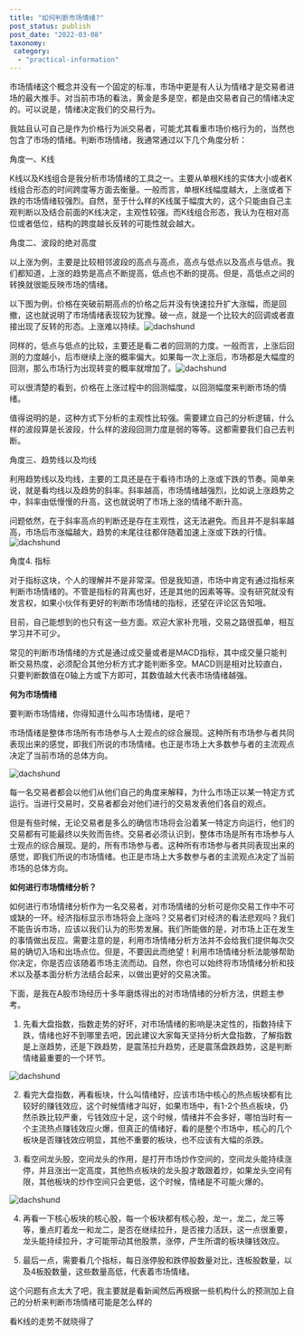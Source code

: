 ```yaml
---
title: "如何判断市场情绪?"
post_status: publish
post_date: "2022-03-08"
taxonomy:
 category: 
  - "practical-information"
---
```


市场情绪这个概念并没有一个固定的标准，市场中更是有人认为情绪才是交易者进场的最大推手。对当前市场的看法，黄金是多是空，都是由交易者自己的情绪决定的。可以说是，情绪决定我们的交易行为。

我姑且认可自己是作为价格行为派交易者，可能尤其看重市场价格行为的，当然也包含了市场的情绪。判断市场情绪，我通常通过以下几个角度分析：

角度一、K线

K线以及K线组合是我分析市场情绪的工具之一。主要从单根K线的实体大小或者K线组合形态的时间跨度等方面去衡量。一般而言，单根K线幅度越大，上涨或者下跌的市场情绪较强烈。自然，至于什么样的K线属于幅度大的，这个只能由自己主观判断以及结合前面的K线决定，主观性较强。而K线组合形态，我认为在相对高位或者低位，结构的跨度越长反转的可能性就会越大。

角度二、波段的绝对高度

以上涨为例，主要是比较相邻波段的高点与高点，高点与低点以及高点与低点。我们都知道，上涨的趋势是高点不断提高，低点也不断的提高。但是，高低点之间的转换就很能反映市场的情绪。

以下图为例，价格在突破前期高点的价格之后并没有快速拉升扩大涨幅，而是回撤，这也就说明了市场情绪表现较为犹豫。破一点，就是一个比较大的回调或者直接出现了反转的形态。上涨难以持续。![dachshund](https://cdn.fendou.la/funstoutiao/2020/12/115211822.png "5.png")

同样的，低点与低点的比较，主要还是看二者的回测的力度。一般而言，上涨后回测的力度越小，后市继续上涨的概率偏大。如果每一次上涨后，市场都是大幅度的回测，那么市场行为出现转变的概率就增加了。![dachshund](https://cdn.fendou.la/funstoutiao/2020/12/115236854.png "6.png")

可以很清楚的看到，价格在上涨过程中的回测幅度，以回测幅度来判断市场的情绪。

值得说明的是，这种方式下分析的主观性比较强。需要建立自己的分析逻辑，什么样的波段算是长波段，什么样的波段回测力度是弱的等等。这都需要我们自己去判断。

角度三、趋势线以及均线

利用趋势线以及均线，主要的工具还是在于看待市场的上涨或下跌的节奏。简单来说，就是看均线以及趋势的斜率。斜率越高，市场情绪越强烈，比如说上涨趋势之中，斜率由低慢慢的升高，这也就说明了市场上涨的情绪不断升高。

问题依然，在于斜率高点的判断还是存在主观性，这无法避免。而且并不是斜率越高，市场后市涨幅越大，趋势的末尾往往都伴随着加速上涨或下跌的行情。![dachshund](https://cdn.fendou.la/funstoutiao/2020/12/115257605.png "7.png")

角度4. 指标

对于指标这块，个人的理解并不是非常深。但是我知道，市场中肯定有通过指标来判断市场情绪的。不管是指标的背离也好，还是其他的因素等等。没有研究就没有发言权，如果小伙伴有更好的判断市场情绪的指标，还望在评论区告知哦。

目前，自己能想到的也只有这一些方面。欢迎大家补充哦，交易之路很孤单，相互学习并不可少。

常见的判断市场情绪的方式是通过成交量或者是MACD指标，其中成交量只能判断交易热度，必须配合其他分析方式才能判断多空。MACD则是相对比较直白，只要判断数值在0轴上方或下方即可，其数值越大代表市场情绪越强。  

**何为市场情绪**

要判断市场情绪，你得知道什么叫市场情绪，是吧？

市场情绪是整体市场所有市场参与人士观点的综合展现。这种所有市场参与者共同表现出来的感觉，即我们所说的市场情绪。也正是市场上大多数参与者的主流观点决定了当前市场的总体方向。

![dachshund](https://cdn.fendou.la/funstoutiao/2020/12/182340858.png "1.1.png")

每一名交易者都会以他们从他们自己的角度来解释，为什么市场正以某一特定方式运行。当进行交易时，交易者都会对他们进行的交易发表他们各自的观点。

但是有些时候，无论交易者是多么的确信市场将会沿着某一特定方向运行，他们的交易都有可能最终以失败而告终。交易者必须认识到，整体市场是所有市场参与人士观点的综合展现。是的，所有市场参与者。这种所有市场参与者共同表现出来的感觉，即我们所说的市场情绪。也正是市场上大多数参与者的主流观点决定了当前市场的总体方向。

**如何进行市场情绪分析？**

如何进行市场情绪分析作为一名交易者，对市场情绪的分析可是你交易工作中不可或缺的一环。经济指标显示市场将会上涨吗？交易者们对经济的看法悲观吗？我们不能告诉市场，应该以我们认为的形势发展。我们所能做的是，对市场上正在发生的事情做出反应。需要注意的是，利用市场情绪分析方法并不会给我们提供每次交易的确切入场和出场点位。但是，不要因此而绝望！利用市场情绪分析法能够帮助你决定，你是否应该随着市场主流而动。自然，你也可以始终将市场情绪分析和技术以及基本面分析方法结合起来，以做出更好的交易决策。

下面，是我在A股市场经历十多年磨炼得出的对市场情绪的分析方法，供题主参考。

1. 先看大盘指数，指数走势的好坏，对市场情绪的影响是决定性的，指数持续下跌，情绪也好不到哪里去吧，因此建议大家每天坚持分析大盘指数，了解指数是上涨趋势，还是下跌趋势，是震荡拉升趋势，还是震荡盘跌趋势，这是判断情绪最重要的一个环节。

![dachshund](https://cdn.fendou.la/funstoutiao/2020/12/182500718.png "1.2.png")

2. 看完大盘指数，再看板块，什么叫情绪好，应该市场中核心的热点板块都有比较好的赚钱效应，这个时候情绪才叫好，如果市场中，有1-2个热点板块，仍然杀跌比较严重，亏钱效应十足，这个时候，情绪并不会多好，哪怕当时有一个主流热点赚钱效应火爆，但真正的情绪好，看的是整个市场中，核心的几个板块是否赚钱效应明显，其他不重要的板块，也不应该有大幅的杀跌。

3. 看空间龙头股，空间龙头的作用，是打开市场炒作空间的，空间龙头能持续涨停，并且涨出一定高度，其他热点板块的龙头股才敢跟着炒，如果龙头空间有限，其他板块的炒作空间只会更低，这个时候，情绪是不可能火爆的。

![dachshund](https://cdn.fendou.la/funstoutiao/2020/12/182637828.png "1.3.png")

4. 再看一下核心板块的核心股，每一个板块都有核心股，龙一，龙二，龙三等等，重点盯着龙一和龙二，是否在继续拉升，是否接力活跃，这一点很重要，龙头能持续拉升，才可能带动其他股票，涨停，产生所谓的板块赚钱效应。

5. 最后一点，需要看几个指标，每日涨停股和跌停股数量对比，连板股数量，以及4板股数量，这些数量高低，代表着市场情绪。

这个问题有点太大了吧，我主要就是看新闻然后再根据一些机构什么的预测加上自己的分析来判断市场情绪可能是怎么样的

看K线的走势不就晓得了
